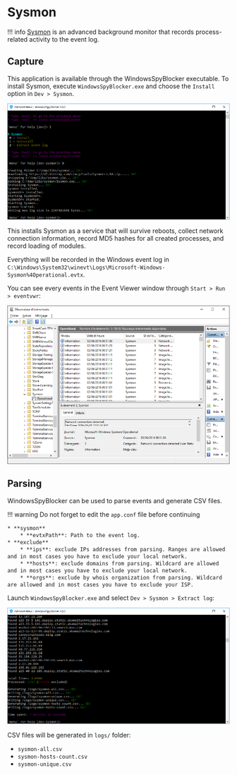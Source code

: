 # Sysmon

!!! info
    [Sysmon](https://technet.microsoft.com/en-us/sysinternals/sysmon) is an advanced background monitor that records
    process-related activity to the event log.

## Capture

This application is available through the WindowsSpyBlocker executable. To install Sysmon, execute
`WindowsSpyBlocker.exe` and choose the `Install` option in `Dev > Sysmon`.

![](../../assets/app/dev/sysmon/sysmon-install.png)

This installs Sysmon as a service that will survive reboots, collect network connection information, record MD5 hashes for all created processes, and record loading of modules.

Everything will be recorded in the Windows event log in `C:\Windows\System32\winevt\Logs\Microsoft-Windows-Sysmon%4Operational.evtx`.

You can see every events in the Event Viewer window through `Start > Run > eventvwr`:

![](../../assets/app/dev/sysmon/sysmon-eventviewer.png)

## Parsing

WindowsSpyBlocker can be used to parse events and generate CSV files.

!!! warning
    Do not forget to edit the `app.conf` file before continuing
    
    * **sysmon**
        * **evtxPath**: Path to the event log.
    * **exclude**
        * **ips**: exclude IPs addresses from parsing. Ranges are allowed and in most cases you have to exclude your local network.
        * **hosts**: exclude domains from parsing. Wildcard are allowed and in most cases you have to exclude your local network.
        * **orgs**: exclude by whois organization from parsing. Wildcard are allowed and in most cases you have to exclude your ISP.

Launch `WindowsSpyBlocker.exe` and select `Dev > Sysmon > Extract log`:

![](../../assets/app/dev/sysmon/sysmon-parsing.png)

CSV files will be generated in `logs/` folder:

* `sysmon-all.csv`
* `sysmon-hosts-count.csv`
* `sysmon-unique.csv`
